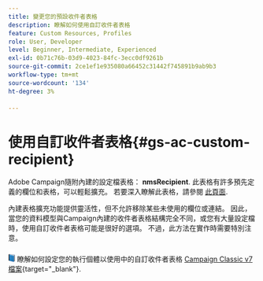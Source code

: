 ```yaml
---
title: 變更您的預設收件者表格
description: 瞭解如何使用自訂收件者表格
feature: Custom Resources, Profiles
role: User, Developer
level: Beginner, Intermediate, Experienced
exl-id: 0b71c76b-03d9-4023-84fc-3ecc0df9261b
source-git-commit: 2ce1ef1e935080a66452c31442f745891b9ab9b3
workflow-type: tm+mt
source-wordcount: '134'
ht-degree: 3%

---
```


# 使用自訂收件者表格{#gs-ac-custom-recipient}

Adobe Campaign隨附內建的設定檔表格： **nmsRecipient**. 此表格有許多預先定義的欄位和表格，可以輕鬆擴充。 若要深入瞭解此表格，請參閱 [此頁面](datamodel.md#ootb-profiles).

內建表格擴充功能提供靈活性，但不允許移除某些未使用的欄位或連結。 因此，當您的資料模型與Campaign內建的收件者表格結構完全不同，或您有大量設定檔時，使用自訂收件者表格可能是很好的選項。  不過，此方法在實作時需要特別注意。

![](../assets/do-not-localize/book.png) 瞭解如何設定您的執行個體以使用中的自訂收件者表格 [Campaign Classic v7檔案](https://experienceleague.adobe.com/docs/campaign-classic/using/configuring-campaign-classic/use-a-custom-recipient-table/about-custom-recipient-table.html){target="_blank"}.